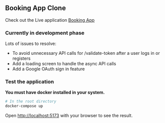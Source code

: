 ## Booking App Clone
Check out the Live application [Booking App](https://booking-clone-frontend.onrender.com/)

### Currently in development phase

Lots of issues to resolve:

- To avoid unnecessary API calls for /validate-token after a user logs in or registers 
- Add a loading screen to handle the async API calls
- Add a Google OAuth sign in feature

### Test the application
<b>You must have docker installed in your system.</b>

```bash
# In the root directory
docker-compose up
```

Open [http://localhost:5173](http://localhost:5173) with your browser to see the result.

